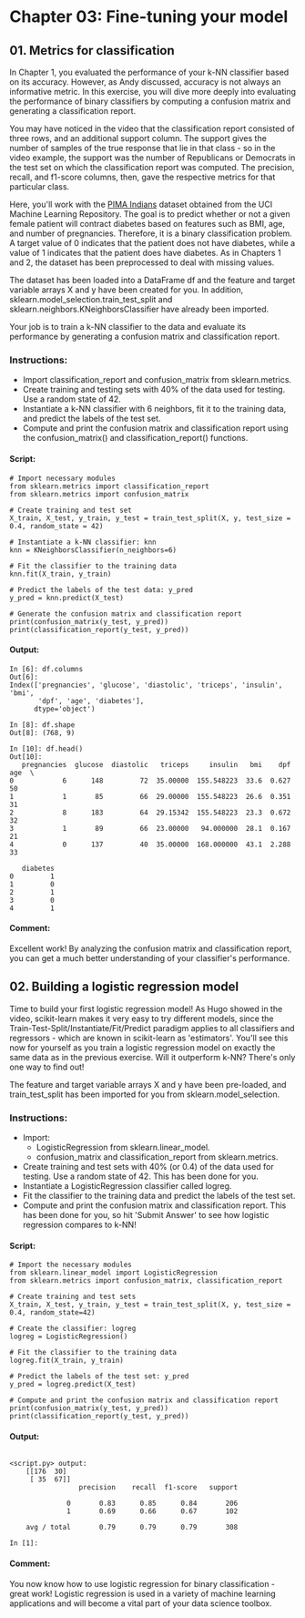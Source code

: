# Chapter 03: Fine-tuning your model

## 01. Metrics for classification
In Chapter 1, you evaluated the performance of your k-NN classifier based on its accuracy. However, as Andy discussed, accuracy is not always an informative metric. In this exercise, you will dive more deeply into evaluating the performance of binary classifiers by computing a confusion matrix and generating a classification report.

You may have noticed in the video that the classification report consisted of three rows, and an additional support column. The support gives the number of samples of the true response that lie in that class - so in the video example, the support was the number of Republicans or Democrats in the test set on which the classification report was computed. The precision, recall, and f1-score columns, then, gave the respective metrics for that particular class.

Here, you'll work with the [PIMA Indians](https://www.kaggle.com/uciml/pima-indians-diabetes-database) dataset obtained from the UCI Machine Learning Repository. The goal is to predict whether or not a given female patient will contract diabetes based on features such as BMI, age, and number of pregnancies. Therefore, it is a binary classification problem. A target value of 0 indicates that the patient does not have diabetes, while a value of 1 indicates that the patient does have diabetes. As in Chapters 1 and 2, the dataset has been preprocessed to deal with missing values.

The dataset has been loaded into a DataFrame df and the feature and target variable arrays X and y have been created for you. In addition, sklearn.model_selection.train_test_split and sklearn.neighbors.KNeighborsClassifier have already been imported.

Your job is to train a k-NN classifier to the data and evaluate its performance by generating a confusion matrix and classification report.

### Instructions:
* Import classification_report and confusion_matrix from sklearn.metrics.
* Create training and testing sets with 40% of the data used for testing. Use a random state of 42.
* Instantiate a k-NN classifier with 6 neighbors, fit it to the training data, and predict the labels of the test set.
* Compute and print the confusion matrix and classification report using the confusion_matrix() and classification_report() functions.

#### Script:
```
# Import necessary modules
from sklearn.metrics import classification_report
from sklearn.metrics import confusion_matrix

# Create training and test set
X_train, X_test, y_train, y_test = train_test_split(X, y, test_size = 0.4, random_state = 42)

# Instantiate a k-NN classifier: knn
knn = KNeighborsClassifier(n_neighbors=6)

# Fit the classifier to the training data
knn.fit(X_train, y_train)

# Predict the labels of the test data: y_pred
y_pred = knn.predict(X_test)

# Generate the confusion matrix and classification report
print(confusion_matrix(y_test, y_pred))
print(classification_report(y_test, y_pred))

```

#### Output:
```
In [6]: df.columns
Out[6]: 
Index(['pregnancies', 'glucose', 'diastolic', 'triceps', 'insulin', 'bmi',
       'dpf', 'age', 'diabetes'],
      dtype='object')
```
```
In [8]: df.shape
Out[8]: (768, 9)
```
```
In [10]: df.head()
Out[10]: 
   pregnancies  glucose  diastolic   triceps     insulin   bmi    dpf  age  \
0            6      148         72  35.00000  155.548223  33.6  0.627   50   
1            1       85         66  29.00000  155.548223  26.6  0.351   31   
2            8      183         64  29.15342  155.548223  23.3  0.672   32   
3            1       89         66  23.00000   94.000000  28.1  0.167   21   
4            0      137         40  35.00000  168.000000  43.1  2.288   33   

   diabetes  
0         1  
1         0  
2         1  
3         0  
4         1
```
#### Comment:
Excellent work! By analyzing the confusion matrix and classification report, you can get a much better understanding of your classifier's performance.

## 02. Building a logistic regression model
Time to build your first logistic regression model! As Hugo showed in the video, scikit-learn makes it very easy to try different models, since the Train-Test-Split/Instantiate/Fit/Predict paradigm applies to all classifiers and regressors - which are known in scikit-learn as 'estimators'. You'll see this now for yourself as you train a logistic regression model on exactly the same data as in the previous exercise. Will it outperform k-NN? There's only one way to find out!

The feature and target variable arrays X and y have been pre-loaded, and train_test_split has been imported for you from sklearn.model_selection.

### Instructions:
* Import:
    * LogisticRegression from sklearn.linear_model.
    * confusion_matrix and classification_report from sklearn.metrics.
* Create training and test sets with 40% (or 0.4) of the data used for testing. Use a random state of 42. This has been done for you.
* Instantiate a LogisticRegression classifier called logreg.
* Fit the classifier to the training data and predict the labels of the test set.
* Compute and print the confusion matrix and classification report. This has been done for you, so hit 'Submit Answer' to see how logistic regression compares to k-NN!

#### Script:
```
# Import the necessary modules
from sklearn.linear_model import LogisticRegression
from sklearn.metrics import confusion_matrix, classification_report

# Create training and test sets
X_train, X_test, y_train, y_test = train_test_split(X, y, test_size = 0.4, random_state=42)

# Create the classifier: logreg
logreg = LogisticRegression()

# Fit the classifier to the training data
logreg.fit(X_train, y_train)

# Predict the labels of the test set: y_pred
y_pred = logreg.predict(X_test)

# Compute and print the confusion matrix and classification report
print(confusion_matrix(y_test, y_pred))
print(classification_report(y_test, y_pred))

```
#### Output:
```

<script.py> output:
    [[176  30]
     [ 35  67]]
                 precision    recall  f1-score   support
    
              0       0.83      0.85      0.84       206
              1       0.69      0.66      0.67       102
    
    avg / total       0.79      0.79      0.79       308

In [1]: 
```
#### Comment:
You now know how to use logistic regression for binary classification - great work! Logistic regression is used in a variety of machine learning applications and will become a vital part of your data science toolbox.
